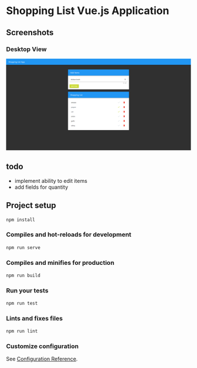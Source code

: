# Shopping List Vue.js Application

## Screenshots

### Desktop View

![desktop version of shopping list app](screenshots/desktop-shopping-list.PNG)

## todo

- implement ability to edit items
- add fields for quantity

## Project setup

``` sh
npm install
```

### Compiles and hot-reloads for development

``` sh
npm run serve
```

### Compiles and minifies for production

``` sh
npm run build
```

### Run your tests

``` sh
npm run test
```

### Lints and fixes files

``` sh
npm run lint
```

### Customize configuration

See [Configuration Reference](https://cli.vuejs.org/config/).
